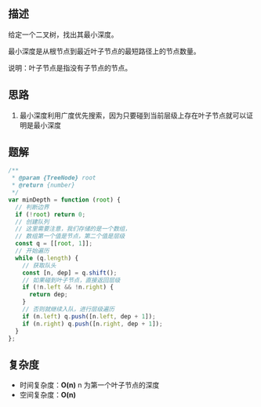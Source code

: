 ## 描述

给定一个二叉树，找出其最小深度。

最小深度是从根节点到最近叶子节点的最短路径上的节点数量。

说明：叶子节点是指没有子节点的节点。

## 思路

1. 最小深度利用广度优先搜索，因为只要碰到当前层级上存在叶子节点就可以证明是最小深度

## 题解

```js
/**
 * @param {TreeNode} root
 * @return {number}
 */
var minDepth = function (root) {
  // 判断边界
  if (!root) return 0;
  // 创建队列
  // 这里需要注意，我们存储的是一个数组，
  // 数组第一个值是节点，第二个值是层级
  const q = [[root, 1]];
  // 开始遍历
  while (q.length) {
    // 获取队头
    const [n, dep] = q.shift();
    // 如果碰到叶子节点，直接返回层级
    if (!n.left && !n.right) {
      return dep;
    }
    // 否则就继续入队，进行层级遍历
    if (n.left) q.push([n.left, dep + 1]);
    if (n.right) q.push([n.right, dep + 1]);
  }
};
```

## 复杂度

- 时间复杂度：**O(n)** n 为第一个叶子节点的深度
- 空间复杂度：**O(n)**
